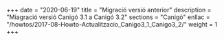 +++
date        = "2020-06-19"
title       = "Migració versió anterior"
description = "Miagració versió Canigó 3.1 a Canigó 3.2"
sections    = "Canigó"
enllac		= "/howtos/2017-08-Howto-Actualitzacio_Canigo3_1_Canigo3_2/"
weight		= 1
+++
